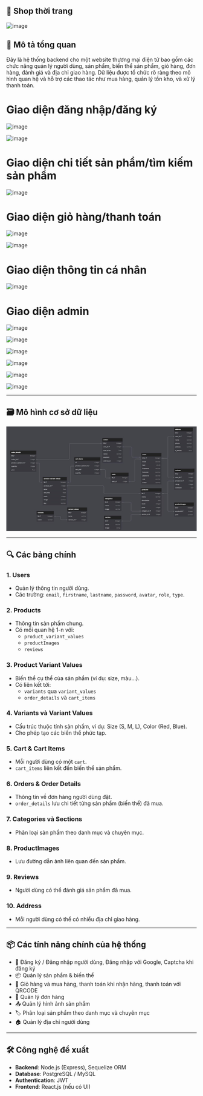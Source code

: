 ## 🛒 Shop thời trang
![image](https://github.com/user-attachments/assets/d1e1a414-2203-495c-9c80-7cbdbcc2b996)
## 🧾 Mô tả tổng quan

Đây là hệ thống backend cho một website thương mại điện tử bao gồm các chức năng quản lý người dùng, sản phẩm, biến thể sản phẩm, giỏ hàng, đơn hàng, đánh giá và địa chỉ giao hàng. Dữ liệu được tổ chức rõ ràng theo mô hình quan hệ và hỗ trợ các thao tác như mua hàng, quản lý tồn kho, và xử lý thanh toán.

# Giao diện đăng nhập/đăng ký
![image](https://github.com/user-attachments/assets/1a8d94f7-6674-4eab-9e52-1a75e81b420a)

![image](https://github.com/user-attachments/assets/c7f99ee2-1347-4acc-9842-7c2e3d60fe01)

# Giao diện chi tiết sản phẩm/tìm kiếm sản phẩm
![image](https://github.com/user-attachments/assets/8a5cb9c6-39ae-4d5c-aa41-e46b242a6144)

# Giao diện giỏ hàng/thanh toán
![image](https://github.com/user-attachments/assets/36a2b37c-34aa-4ae9-8ab5-48a31d93525a)

![image](https://github.com/user-attachments/assets/6c1e28fa-6225-4801-aebd-3bbcbe1a1667)

# Giao diện thông tin cá nhân
![image](https://github.com/user-attachments/assets/5a2487f5-a024-476e-983d-970cbcdd801f)

# Giao diện admin
![image](https://github.com/user-attachments/assets/e3e0d410-b436-4fcc-a11c-6e72ee30b077)

![image](https://github.com/user-attachments/assets/7ad4e267-7eb2-4700-ac54-aeb72e14ab9a)

![image](https://github.com/user-attachments/assets/9428b685-f68c-472c-b9af-8032ddca6321)

![image](https://github.com/user-attachments/assets/09bfb62a-ee80-4507-a5eb-5152df30a1f3)

![image](https://github.com/user-attachments/assets/b0c13177-8536-41a5-a57a-69048addbae7)

![image](https://github.com/user-attachments/assets/e9e7acc0-8f2d-482b-bbe6-23d75cb1b8e4)

---

## 🗃️ Mô hình cơ sở dữ liệu

![alt text](image.png)

---

## 🔍 Các bảng chính

### 1. **Users**

- Quản lý thông tin người dùng.
- Các trường: `email`, `firstname`, `lastname`, `password`, `avatar`, `role`, `type`.

### 2. **Products**

- Thông tin sản phẩm chung.
- Có mối quan hệ 1-n với:
  - `product_variant_values`
  - `productImages`
  - `reviews`

### 3. **Product Variant Values**

- Biến thể cụ thể của sản phẩm (ví dụ: size, màu...).
- Có liên kết tới:
  - `variants` qua `variant_values`
  - `order_details` và `cart_items`

### 4. **Variants** và **Variant Values**

- Cấu trúc thuộc tính sản phẩm, ví dụ: Size (S, M, L), Color (Red, Blue).
- Cho phép tạo các biến thể phức tạp.

### 5. **Cart & Cart Items**

- Mỗi người dùng có một `cart`.
- `cart_items` liên kết đến biến thể sản phẩm.

### 6. **Orders & Order Details**

- Thông tin về đơn hàng người dùng đặt.
- `order_details` lưu chi tiết từng sản phẩm (biến thể) đã mua.

### 7. **Categories** và **Sections**

- Phân loại sản phẩm theo danh mục và chuyên mục.

### 8. **ProductImages**

- Lưu đường dẫn ảnh liên quan đến sản phẩm.

### 9. **Reviews**

- Người dùng có thể đánh giá sản phẩm đã mua.

### 10. **Address**

- Mỗi người dùng có thể có nhiều địa chỉ giao hàng.

---

## 📦 Các tính năng chính của hệ thống

- 🔐 Đăng ký / Đăng nhập người dùng, Đăng nhập với Google, Captcha khi đăng ký
- 📦 Quản lý sản phẩm & biến thể
- 🛒 Giỏ hàng và mua hàng, thanh toán khi nhận hàng, thanh toán với QRCODE
- 🧾 Quản lý đơn hàng
- 📤 Quản lý hình ảnh sản phẩm
- 🏷️ Phân loại sản phẩm theo danh mục và chuyên mục
- 🏠 Quản lý địa chỉ người dùng

---

## 🛠 Công nghệ đề xuất

- **Backend**: Node.js (Express), Sequelize ORM
- **Database**: PostgreSQL / MySQL
- **Authentication**: JWT
- **Frontend**: React.js (nếu có UI)
